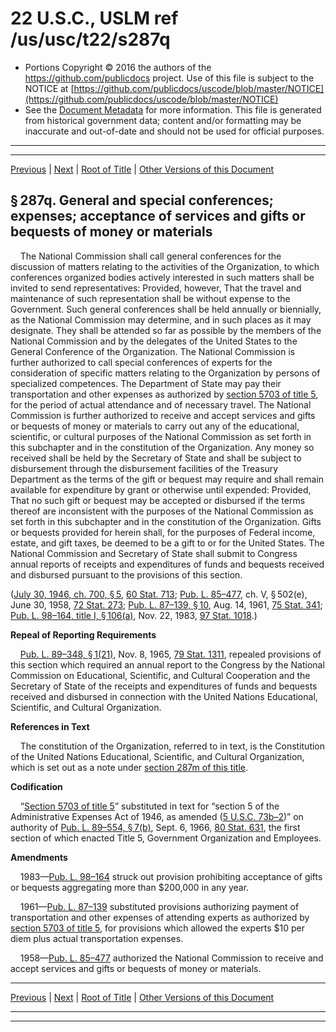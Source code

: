---
---

# 22 U.S.C., USLM ref /us/usc/t22/s287q

* Portions Copyright © 2016 the authors of the https://github.com/publicdocs project.
  Use of this file is subject to the NOTICE at [https://github.com/publicdocs/uscode/blob/master/NOTICE](https://github.com/publicdocs/uscode/blob/master/NOTICE)
* See the [Document Metadata](././../../../../..//README.md) for more information.
  This file is generated from historical government data; content and/or formatting may be inaccurate and out-of-date and should not be used for official purposes.

----------
----------

[Previous](./../../../../..//us/usc/t22/ch7/schXVII/m__us_usc_t22_s287p.md) | [Next](./../../../../..//us/usc/t22/ch7/schXVII/m__us_usc_t22_s287r.md) | [Root of Title](./../../../../../) | [Other Versions of this Document](https://publicdocs.github.io/go/links?ns=uslm&ref=%2Fus%2Fusc%2Ft22%2Fs287q)

## § 287q. General and special conferences; expenses; acceptance of services and gifts or bequests of money or materials

    The National Commission shall call general conferences for the discussion of matters relating to the activities of the Organization, to which conferences organized bodies actively interested in such matters shall be invited to send representatives: Provided, however, That the travel and maintenance of such representation shall be without expense to the Government. Such general conferences shall be held annually or biennially, as the National Commission may determine, and in such places as it may designate. They shall be attended so far as possible by the members of the National Commission and by the delegates of the United States to the General Conference of the Organization. The National Commission is further authorized to call special conferences of experts for the consideration of specific matters relating to the Organization by persons of specialized competences. The Department of State may pay their transportation and other expenses as authorized by [section 5703 of title 5][/us/usc/t5/s5703], for the period of actual attendance and of necessary travel. The National Commission is further authorized to receive and accept services and gifts or bequests of money or materials to carry out any of the educational, scientific, or cultural purposes of the National Commission as set forth in this subchapter and in the constitution of the Organization. Any money so received shall be held by the Secretary of State and shall be subject to disbursement through the disbursement facilities of the Treasury Department as the terms of the gift or bequest may require and shall remain available for expenditure by grant or otherwise until expended: Provided, That no such gift or bequest may be accepted or disbursed if the terms thereof are inconsistent with the purposes of the National Commission as set forth in this subchapter and in the constitution of the Organization. Gifts or bequests provided for herein shall, for the purposes of Federal income, estate, and gift taxes, be deemed to be a gift to or for the United States. The National Commission and Secretary of State shall submit to Congress annual reports of receipts and expenditures of funds and bequests received and disbursed pursuant to the provisions of this section.

([July 30, 1946, ch. 700, § 5][/us/act/1946-07-30/ch700/s5], [60 Stat. 713][/us/stat/60/713]; [Pub. L. 85–477][/us/pl/85/477], ch. V, § 502(e), June 30, 1958, [72 Stat. 273][/us/stat/72/273]; [Pub. L. 87–139, § 10][/us/pl/87/139/s10], Aug. 14, 1961, [75 Stat. 341][/us/stat/75/341]; [Pub. L. 98–164, title I, § 106(a)][/us/pl/98/164/s106/a], Nov. 22, 1983, [97 Stat. 1018][/us/stat/97/1018].)

 __Repeal of Reporting Requirements__ 

    [Pub. L. 89–348, § 1(21)][/us/pl/89/348/s1/21], Nov. 8, 1965, [79 Stat. 1311][/us/stat/79/1311], repealed provisions of this section which required an annual report to the Congress by the National Commission on Educational, Scientific, and Cultural Cooperation and the Secretary of State of the receipts and expenditures of funds and bequests received and disbursed in connection with the United Nations Educational, Scientific, and Cultural Organization.

 __References in Text__ 

    The constitution of the Organization, referred to in text, is the Constitution of the United Nations Educational, Scientific, and Cultural Organization, which is set out as a note under [section 287m of this title][/us/usc/t22/s287m].

 __Codification__ 

    “[Section 5703 of title 5][/us/usc/t5/s5703]” substituted in text for “section 5 of the Administrative Expenses Act of 1946, as amended ([5 U.S.C. 73b–2][/us/usc/t5/s73b–2])” on authority of [Pub. L. 89–554, § 7(b)][/us/pl/89/554/s7/b], Sept. 6, 1966, [80 Stat. 631][/us/stat/80/631], the first section of which enacted Title 5, Government Organization and Employees.

 __Amendments__ 

    1983—[Pub. L. 98–164][/us/pl/98/164] struck out provision prohibiting acceptance of gifts or bequests aggregating more than $200,000 in any year.

    1961—[Pub. L. 87–139][/us/pl/87/139] substituted provisions authorizing payment of transportation and other expenses of attending experts as authorized by [section 5703 of title 5][/us/usc/t5/s5703], for provisions which allowed the experts $10 per diem plus actual transportation expenses.

    1958—[Pub. L. 85–477][/us/pl/85/477] authorized the National Commission to receive and accept services and gifts or bequests of money or materials.

----------

[Previous](./../../../../..//us/usc/t22/ch7/schXVII/m__us_usc_t22_s287p.md) | [Next](./../../../../..//us/usc/t22/ch7/schXVII/m__us_usc_t22_s287r.md) | [Root of Title](./../../../../../) | [Other Versions of this Document](https://publicdocs.github.io/go/links?ns=uslm&ref=%2Fus%2Fusc%2Ft22%2Fs287q)

----------
----------

[/us/usc/t5/s5703]: https://publicdocs.github.io/go/links?ns=uslm&ref=%2Fus%2Fusc%2Ft5%2Fs5703
[/us/act/1946-07-30/ch700/s5]: https://publicdocs.github.io/go/links?ns=uslm&ref=%2Fus%2Fact%2F1946-07-30%2Fch700%2Fs5
[/us/stat/60/713]: https://publicdocs.github.io/go/links?ns=uslm&ref=%2Fus%2Fstat%2F60%2F713
[/us/pl/85/477]: https://publicdocs.github.io/go/links?ns=uslm&ref=%2Fus%2Fpl%2F85%2F477
[/us/stat/72/273]: https://publicdocs.github.io/go/links?ns=uslm&ref=%2Fus%2Fstat%2F72%2F273
[/us/pl/87/139/s10]: https://publicdocs.github.io/go/links?ns=uslm&ref=%2Fus%2Fpl%2F87%2F139%2Fs10
[/us/stat/75/341]: https://publicdocs.github.io/go/links?ns=uslm&ref=%2Fus%2Fstat%2F75%2F341
[/us/pl/98/164/s106/a]: https://publicdocs.github.io/go/links?ns=uslm&ref=%2Fus%2Fpl%2F98%2F164%2Fs106%2Fa
[/us/stat/97/1018]: https://publicdocs.github.io/go/links?ns=uslm&ref=%2Fus%2Fstat%2F97%2F1018
[/us/pl/89/348/s1/21]: https://publicdocs.github.io/go/links?ns=uslm&ref=%2Fus%2Fpl%2F89%2F348%2Fs1%2F21
[/us/stat/79/1311]: https://publicdocs.github.io/go/links?ns=uslm&ref=%2Fus%2Fstat%2F79%2F1311
[/us/usc/t22/s287m]: https://publicdocs.github.io/go/links?ns=uslm&ref=%2Fus%2Fusc%2Ft22%2Fs287m
[/us/usc/t5/s5703]: https://publicdocs.github.io/go/links?ns=uslm&ref=%2Fus%2Fusc%2Ft5%2Fs5703
[/us/usc/t5/s73b–2]: https://publicdocs.github.io/go/links?ns=uslm&ref=%2Fus%2Fusc%2Ft5%2Fs73b%E2%80%932
[/us/pl/89/554/s7/b]: https://publicdocs.github.io/go/links?ns=uslm&ref=%2Fus%2Fpl%2F89%2F554%2Fs7%2Fb
[/us/stat/80/631]: https://publicdocs.github.io/go/links?ns=uslm&ref=%2Fus%2Fstat%2F80%2F631
[/us/pl/98/164]: https://publicdocs.github.io/go/links?ns=uslm&ref=%2Fus%2Fpl%2F98%2F164
[/us/pl/87/139]: https://publicdocs.github.io/go/links?ns=uslm&ref=%2Fus%2Fpl%2F87%2F139
[/us/usc/t5/s5703]: https://publicdocs.github.io/go/links?ns=uslm&ref=%2Fus%2Fusc%2Ft5%2Fs5703
[/us/pl/85/477]: https://publicdocs.github.io/go/links?ns=uslm&ref=%2Fus%2Fpl%2F85%2F477


